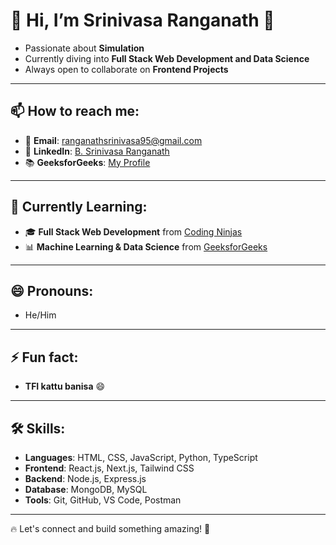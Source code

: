 # 👋 Hi, I’m **Srinivasa Ranganath** 🚀  

- Passionate about **Simulation**  
- Currently diving into **Full Stack Web Development and Data Science**  
- Always open to collaborate on **Frontend Projects**  

---

## 📫 How to reach me:  
- 📧 **Email**: [ranganathsrinivasa95@gmail.com](mailto:ranganathsrinivasa95@gmail.com)  
- 💼 **LinkedIn**: [B. Srinivasa Ranganath](https://www.linkedin.com/in/b-srinivasa-ranganath-b3562b329)  
- 📚 **GeeksforGeeks**: [My Profile](https://www.geeksforgeeks.org/user/srininivasa_ranganath/)  

---

## 📖 Currently Learning:  
- 🎓 **Full Stack Web Development** from [Coding Ninjas](https://www.codingninjas.com/)  
- 📊 **Machine Learning & Data Science** from [GeeksforGeeks](https://www.geeksforgeeks.org/)  

---

## 😄 Pronouns:  
- He/Him  

---

## ⚡ Fun fact:  
- **TFI kattu banisa** 😄  

---

## 🛠️ Skills:  
- **Languages**: HTML, CSS, JavaScript, Python, TypeScript  
- **Frontend**: React.js, Next.js, Tailwind CSS  
- **Backend**: Node.js, Express.js  
- **Database**: MongoDB, MySQL  
- **Tools**: Git, GitHub, VS Code, Postman  

---

🔥 Let's connect and build something amazing! 🚀  
